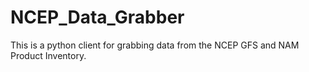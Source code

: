 # NCEP_Data_Grabber
This is a python client for grabbing data from the NCEP GFS and NAM Product Inventory.
